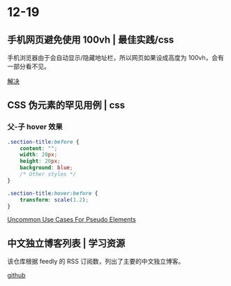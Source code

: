 # 12-19

## 手机网页避免使用 100vh | 最佳实践/css

手机浏览器由于会自动显示/隐藏地址栏，所以网页如果设成高度为 100vh，会有一部分看不见。

[解决](https://css-tricks.com/the-trick-to-viewport-units-on-mobile/)

## CSS 伪元素的罕见用例 | css

### 父-子 hover 效果

```css
.section-title:before {
    content: "";
    width: 20px;
    height: 20px;
    background: blue;
    /* Other styles */
}

.section-title:hover:before {
    transform: scale(1.2);
}
```

[Uncommon Use Cases For Pseudo Elements](https://ishadeed.com/article/unusual-use-cases-pseudo-elements/)

## 中文独立博客列表 | 学习资源

该仓库根据 feedly 的 RSS 订阅数，列出了主要的中文独立博客。

[github](https://github.com/timqian/chinese-independent-blogs)